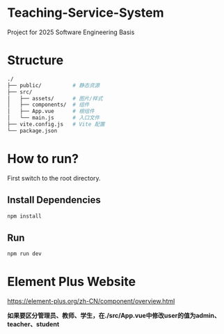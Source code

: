 # Teaching-Service-System
Project for 2025 Software Engineering Basis

# Structure

```bash
./
├── public/          # 静态资源
├── src/
│   ├── assets/      # 图片/样式
│   ├── components/  # 组件
│   ├── App.vue      # 根组件
│   └── main.js      # 入口文件
├── vite.config.js   # Vite 配置
└── package.json
```

# How to run?

First switch to the root directory.

## Install Dependencies

```bash
npm install
```

## Run

```bash
npm run dev
```

# Element Plus Website

https://element-plus.org/zh-CN/component/overview.html

**如果要区分管理员、教师、学生，在./src/App.vue中修改user的值为admin、teacher、student**